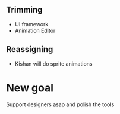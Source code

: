 ## Trimming
- UI framework
- Animation Editor
## Reassigning
- Kishan will do sprite animations
# New goal
Support designers asap and polish the tools